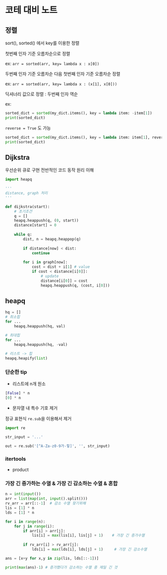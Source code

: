 # 코테 대비 노트 

## 정렬
sort(), sorted() 에서 key를 이용한 정렬

첫번째 인자 기준 오름차순으로 정렬

ex: `arr = sorted(arr, key= lambda x : x[0])`

두번째 인자 기준 오름차순 다음 첫번째 인자 기준 오름차순 정렬

ex: `arr = sorted(arr, key= lambda x : (x[1], x[0]))`

딕셔너리 값으로 정렬 : 두번째 인자 역순

ex:
```py
sorted_dict = sorted(my_dict.items(), key = lambda item: -item[1])
print(sorted_dict)
```

`reverse = True` 도 가능
    
```py
sorted_dict = sorted(my_dict.items(), key = lambda item: item[1], reverse=True)
print(sorted_dict)
```

## Dijkstra

우선순위 큐로 구현
전반적인 코드 동작 원리 이해

```py
import heapq

'''
distance, graph 처리
'''

def dijkstra(start):
    # 초기조건
    q = []
    heapq.heappush(q, (0, start))
    distance[start] = 0
    
    while q:
        dist, n = heapq.heappop(q)
        
        if distance[now] < dist:
            continue
        
        for i in graph[now]:
            cost = dist + i[1] # value
            if cost < distance[i[0]]:
                # update
                distance[i[0]] = cost
                heapq.heappush(q, (cost, i[0]))

```



## heapq

```py
hq = []
# 최소힙
for ...
    heapq.heappush(hq, val)

# 최대힙
for ...
    heapq.heappush(hq, -val)
    
# 리스트 -> 힙
heapq.heapify(list)
```

### 단순한 tip

- 리스트에 n개 원소 
```py
[False] * n
[0] * n
```

- 문자열 내 특수 기호 제거

정규 표현식 `re.sub`을 이용해서 제거
```py
import re

str_input = '...'

out = re.sub('[^A-Za-z0-9가-힣]', '', str_input)

```

### itertools

- product

### 가장 긴 증가하는 수열 & 가장 긴 감소하는 수열 & 혼합

```py
n = int(input())
arr = list(map(int, input().split()))
rv_arr = arr[::-1]  # 감소 수열 찾기위해
lis = [1] * n
lds = [1] * n

for i in range(n):
    for j in range(i):
        if arr[i] > arr[j]:
            lis[i] = max(lis[i], lis[j] + 1)    # 가장 긴 증가수열
        
        if rv_arr[i] > rv_arr[j]:
            lds[i] = max(lds[i], lds[j] + 1)     # 가장 긴 감소수열

ans = [x+y for x,y in zip(lis, lds[::-1])]

print(max(ans)-1) # 증가했다가 감소하는 수열 중 제일 긴 것       

```
